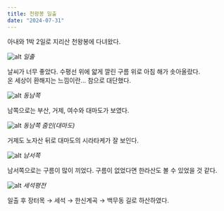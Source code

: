```yaml
---
title: 천왕봉 일출
date: "2024-07-31"
---
```


아내와 1박 2일로 지리산 천왕봉에 다녀왔다.

![alt](/image/2024-07-31/일출.jpg)
*일출*

날씨가 너무 좋았다. 수평선 위에 얇게 깔린 구름 위로 아침 해가 솟아올랐다.<br>
온 세상이 환해지는 느낌이란... 참으로 대단했다.

![alt](/image/2024-07-31/동남쪽.jpg)
*동남쪽*

남쪽으로는 부산, 거제, 여수와 대마도가 보였다.

![alt](/image/2024-07-31/동남쪽_줌인.jpg)
*동남쪽 줌인(대마도)*

거제도 노자산 뒤로 대마도의 시라타케가 잘 보인다.

![alt](/image/2024-07-31/한라산_안보임.jpg)
*남서쪽*

남서쪽으로는 구름이 많이 끼었다. 구름이 없었다면 한라산도 볼 수 있었을 것 같다.

![alt](/image/2024-07-31/세석평전.jpg)
*세석평전*

일출 후 장터목 → 세석 → 한신계곡 → 백무동 길로 하산하였다.
